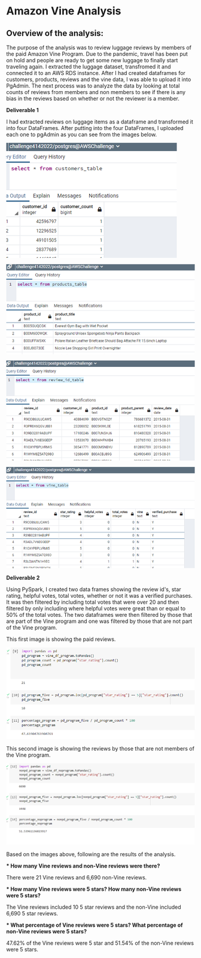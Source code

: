 # Amazon Vine Analysis

## <b>Overview of the analysis:</b>

The purpose of the analysis was to review luggage reviews by members of the paid Amazon Vine Program.  Due to the pandemic, travel has been put on hold and people are ready to get some new luggage to finally start traveling again.  I extracted the luggage dataset, transfromed it and connected it to an AWS RDS instance.  After I had created dataframes for customers, products, reviews and the vine data, I was able to upload it into PgAdmin.  The next process was to analyze the data by looking at total counts of reviews from members and non members to see if there is any bias in the reviews based on whether or not the reviewer is a member.  

<b>Deliverable 1</b>

I had extracted reviews on luggage items as a dataframe and transformed it into four DataFrames.  After putting into the four DataFrames, I uploaded each one to pgAdmin as you can see from the images below.

![](/Resources/customers_table.png)

![](/Resources/products_table.png)

![](/Resources/review_id_table.png)

![](/Resources/vine_table.png)


<b>Deliverable 2</b>

Using PySpark, I created two data frames showing the review id's, star rating, helpful votes, total votes, whether or not it was a verified purchases.  It was then filtered by including total votes that were over 20 and then filtered by only including where helpful votes were great than or equal to 50% of the total votes.  The two dataframes were then filtered by those that are part of the Vine program and one was filtered by those that are not part of the Vine program.  

This first image is showing the paid reviews.  

![](/Resources/program.png)

This second image is showing the reviews by those that are not members of the Vine program.  

![](/Resources/non_member.png)

Based on the images above, following are the results of the analysis.

<b>* How many Vine reviews and non-Vine reviews were there?</b>  

  There were 21 Vine reviews and 6,690 non-Vine reviews.
  
<b>* How many Vine reviews were 5 stars?  How many non-Vine reviews were 5 stars?</b>  
 
  The Vine reviews included 10 5 star reviews and the non-Vine included 6,690 5 star reviews.
  
<b>* What percentage of Vine reviews were 5 stars?  What percentage of non-Vine reviews were 5 stars?</b>  

  47.62% of the Vine reviews were 5 star and 51.54% of the non-Vine reviews were 5 stars.






